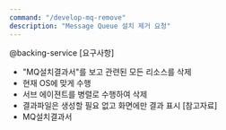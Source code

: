 ```yaml
---
command: "/develop-mq-remove"
description: "Message Queue 설치 제거 요청"
---
```


@backing-service
[요구사항]
- "MQ설치결과서"를 보고 관련된 모든 리소스를 삭제
- 현재 OS에 맞게 수행
- 서브 에이젼트를 병렬로 수행하여 삭제
- 결과파일은 생성할 필요 없고 화면에만 결과 표시
[참고자료]
- MQ설치결과서